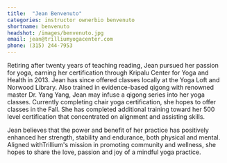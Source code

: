 ```yaml
---
title:  "Jean Benvenuto"
categories: instructor ownerbio benvenuto
shortname: benvenuto
headshot: /images/benvenuto.jpg
email: jean@trilliumyogacenter.com
phone: (315) 244-7953
---
```

Retiring after twenty years of teaching reading, Jean pursued her passion for yoga, earning her certification through Kripalu Center for Yoga and Health in 2013. Jean has since offered classes locally at the Yoga Loft and Norwood Library. Also trained in evidence-based qigong with renowned master Dr. Yang Yang, Jean may infuse a qigong series into her yoga classes. Currently completing chair yoga certification, she hopes to offer classes in the Fall. She has completed additional training toward her 500 level certification that concentrated on alignment and assisting skills.

Jean believes that the power and benefit of her practice has positively enhanced her strength, stability and endurance, both physical and mental. Aligned withTrillium's mission in promoting community and wellness, she hopes to share the love, passion and joy of a mindful yoga practice.
